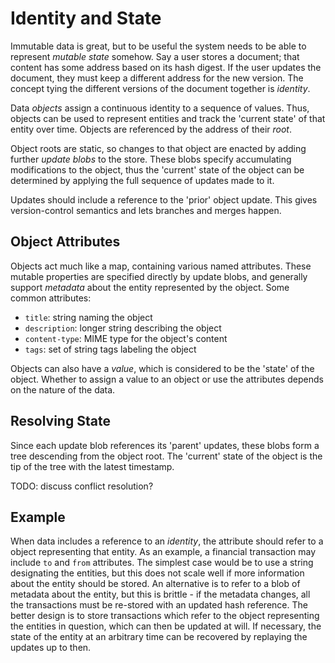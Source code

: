 # Identity and State

Immutable data is great, but to be useful the system needs to be able to
represent _mutable state_ somehow. Say a user stores a document; that content
has some address based on its hash digest. If the user updates the document,
they must keep a different address for the new version. The concept tying the
different versions of the document together is _identity_.

Data _objects_ assign a continuous identity to a sequence of values. Thus,
objects can be used to represent entities and track the 'current state' of
that entity over time. Objects are referenced by the address of their
_root_.

Object roots are static, so changes to that object are enacted by adding
further _update blobs_ to the store. These blobs specify accumulating
modifications to the object, thus the 'current' state of the object can be
determined by applying the full sequence of updates made to it.

Updates should include a reference to the 'prior' object update. This gives
version-control semantics and lets branches and merges happen.

## Object Attributes

Objects act much like a map, containing various named attributes. These mutable
properties are specified directly by update blobs, and generally support
_metadata_ about the entity represented by the object. Some common attributes:
- `title`: string naming the object
- `description`: longer string describing the object
- `content-type`: MIME type for the object's content
- `tags`: set of string tags labeling the object

Objects can also have a _value_, which is considered to be the 'state' of the
object. Whether to assign a value to an object or use the attributes depends on
the nature of the data.

## Resolving State

Since each update blob references its 'parent' updates, these blobs form a tree
descending from the object root. The 'current' state of the object is the tip
of the tree with the latest timestamp.

TODO: discuss conflict resolution?

## Example

When data includes a reference to an _identity_, the attribute should refer to a
object representing that entity. As an example, a financial transaction may
include `to` and `from` attributes. The simplest case would be to use a string
designating the entities, but this does not scale well if more information about
the entity should be stored. An alternative is to refer to a blob of metadata
about the entity, but this is brittle - if the metadata changes, all the
transactions must be re-stored with an updated hash reference. The better design
is to store transactions which refer to the object representing the entities
in question, which can then be updated at will. If necessary, the state of the
entity at an arbitrary time can be recovered by replaying the updates up to
then.
